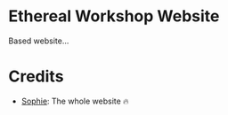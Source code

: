 # Ethereal Workshop Website
Based website...

# Credits
- [Sophie](https://github.com/sophiaasophieee): The whole website :fire:
